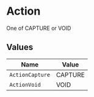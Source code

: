 # Action

One of CAPTURE or VOID


## Values

| Name            | Value           |
| --------------- | --------------- |
| `ActionCapture` | CAPTURE         |
| `ActionVoid`    | VOID            |